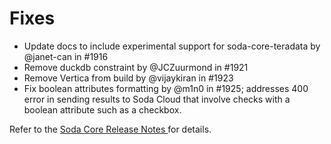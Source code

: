 # Fixes

* Update docs to include experimental support for soda-core-teradata by @janet-can in #1916
* Remove duckdb constraint by @JCZuurmond in #1921
* Remove Vertica from build by @vijaykiran in #1923
* Fix boolean attributes formatting by @m1n0 in #1925; addresses 400 error in sending results to Soda Cloud that involve checks with a boolean attribute such as a checkbox.

Refer to the [Soda Core Release Notes ](https://github.com/sodadata/soda-core/releases)for details.

